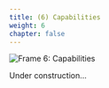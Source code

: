 ```yaml
---
title: (6) Capabilities
weight: 6
chapter: false
---
```


![Frame 6: Capabilities](/s2dm/images/Frame%206.png)

Under construction...
